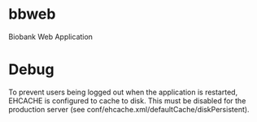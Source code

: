 bbweb
=====

Biobank Web Application


Debug
====

To prevent users being logged out when the application is restarted, EHCACHE is configured to 
cache to disk. This must be disabled for the production server 
(see conf/ehcache.xml/defaultCache/diskPersistent).
